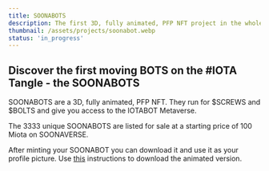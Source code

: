 ```yaml
---
title: SOONABOTS
description: The first 3D, fully animated, PFP NFT project in the whole cryptospace. 
thumbnail: /assets/projects/soonabot.webp
status: 'in_progress'
---
```


##  Discover the first moving BOTS on the #IOTA Tangle - the SOONABOTS

SOONABOTS are a 3D, fully animated, PFP NFT. They run for $SCREWS and $BOLTS and give you access to the IOTABOT Metaverse.

The 3333 unique SOONABOTS are listed for sale at a starting price of 100 Miota on SOONAVERSE.

After minting your SOONABOT you can download it and use it as your profile picture. Use [this](http://docs.iotabots.io/faq/#soonabots) instructions to download the animated version.

